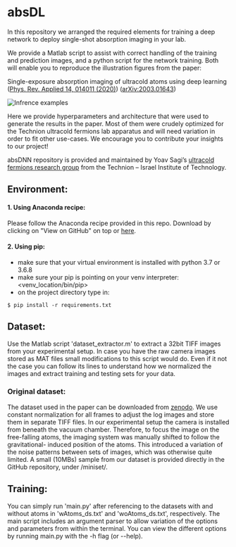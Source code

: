 # absDL

In this repository we arranged the required elements for training a deep network to deploy single-shot 
absorption imaging in your lab.

We provide a Matlab script to assist with correct handling of the training and prediction images, and
a python script for the network training. Both will enable you to reproduce the illustration figures 
from the paper:

Single-exposure absorption imaging of ultracold atoms using deep learning ([Phys. Rev. Applied 14, 014011 (2020)](https://journals.aps.org/prapplied/abstract/10.1103/PhysRevApplied.14.014011)) ([arXiv:2003.01643](http://arxiv.org/abs/2003.01643))

![Infrence examples](atoms_examples.png)

Here we provide hyperparameters and architecture that were used to generate the results in the paper. 
Most of them were crudely optimized for the Technion ultracold fermions lab apparatus and will need 
variation in order to fit other use-cases. We encourage you to contribute your insights to our project!

absDNN repository is provided and maintained by Yoav Sagi’s [ultracold fermions research group](https://phsites.technion.ac.il/sagi/) from the Technion – Israel Institute of Technology.


## Environment:
#### 1. Using Anaconda recipe:
Please follow the Anaconda recipe provided in this repo.
Download by clicking on "View on GitHub" on top or [here](https://github.com/absDL/absDL.github.io).

#### 2. Using pip:
* make sure that your virtual environment is installed with python 3.7 or 3.6.8
* make sure your pip is pointing on your venv interpreter: <venv_location/bin/pip>
* on the project directory type in:
```
$ pip install -r requirements.txt 
```

## Dataset:
Use the Matlab script 'dataset_extractor.m' to extract a 32bit TIFF images from your experimental setup.
In case you have the raw camera images stored as MAT files small modifications to this script would do.
Even if it not the case you can follow its lines to understand how we normalized the images and extract
training and testing sets for your data.

### Original dataset:
The dataset used in the paper can be downloaded from [zenodo](https://doi.org/10.5281/zenodo.4543874). We use 
constant normalization for all frames to adjust the log images and store them in separate TIFF files.
In our experimental setup the camera is installed from beneath the vacuum chamber. Therefore, to focus 
the image on the free-falling atoms, the imaging system was manually shifted to follow the gravitational-
induced position of the atoms. This introduced a variation of the noise patterns between sets of images, 
which was otherwise quite limited.
A small (10MBs) sample from our dataset is provided directly in the GitHub repository, under /miniset/.

## Training:
You can simply run 'main.py' after referencing to the datasets with and without atoms in 'wAtoms_ds.txt'
and 'woAtoms_ds.txt', respectively.
The main script includes an argument parser to allow variation of the options and parameters from within the terminal.
You can view the different options by running main.py with the -h flag (or --help).  
